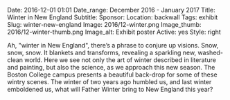 Date: 2016-12-01 01:01 
Date_range: December 2016 - January 2017
Title: Winter in New England
Subtitle:
Sponsor:
Location: backwall
Tags: exhibit
Slug: winter-new-england
Image: 2016/12-winter.png
Image_thumb: 2016/12-winter-thumb.png
Image_alt: Exhibit poster
Active: yes
Style: right

Ah, "winter in New England", there’s a phrase to conjure up visions.  Snow, snow, snow.  It blankets and transforms, revealing a sparkling new, washed-clean world.  Here we see not only the art of winter described in literature and painting, but also the science, as we approach this new season.  The Boston College campus presents a beautiful back-drop for some of these wintry scenes.  The winter of two years ago humbled us, and last winter emboldened us, what will Father Winter bring to New England this year?
